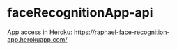# faceRecognitionApp-api

App access in Heroku: https://raphael-face-recognition-app.herokuapp.com/

